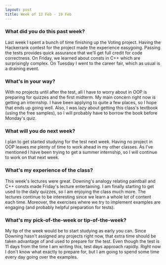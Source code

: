 ```yaml
---
layout: post
title: Week of 13 Feb - 19 Feb
---
```


### What did you do this past week?
Last week I spent a bunch of time finishing up the Voting project. Having the Hackerrank contest for the project made the experience easygoing. Passing the tests provides quick assurance that we'll get full credit for code correctness. On Friday, we learned about consts in C++ which are surprisingly complex. On Tuesday I went to the career fair, which as usual is a draining event. 

### What's in your way?
With no projects until after the test, all I have to worry about in OOP is preparing for quizzes and the first midterm. My main concern right now is getting an internship. I have been applying to quite a few places, so I hope that ends up going well. Also, I was lazy about getting this class's textbook (using the free samples), so I will probably have to borrow the book before Monday's quiz. 

### What will you do next week?
I plan to get started studying for the test next week. Having no project in OOP leaves me plenty of time to work ahead in my other classes. As I’ve mentioned I have been trying to get a summer internship, so I will continue to work on that next week. 

### What's my experience of the class?
This week's lectures were great. Downing's analogy relating paintball and C++ consts made Friday's lecture entertaining. I am finally starting to get used to the daily quizzes, so I am enjoying the class much more. The lectures continue to be interesting since we learn a whole lot of content each time. Moreover, the exercises where we try to implement examples are engaging (and probably helpful preparation for tests). 

### What's my pick-of-the-week or tip-of-the-week?
My tip of the week would be to start studying as early you can. Since Downing hasn't assigned any projects right now, that extra time should be taken advantage of and used to prepare for the test. Even though the test is 11 days from the time I am writing this, test days approach rapidly. Right now I don't know what exactly to prepare for, but I am going to spend some time every day going over the examples.
